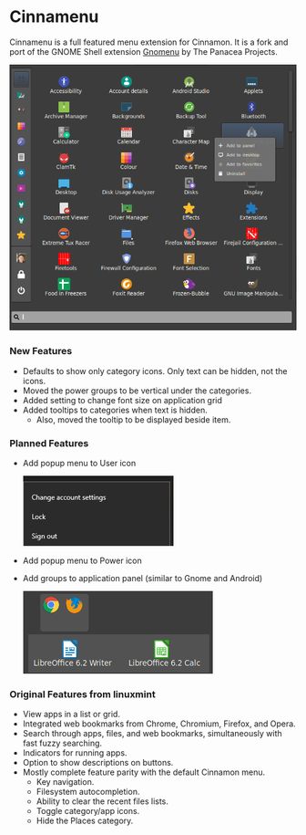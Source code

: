 Cinnamenu
========

Cinnamenu is a full featured menu extension for Cinnamon. It is a fork and port of the GNOME Shell extension [Gnomenu](https://github.com/The-Panacea-Projects/gnomenu) by The Panacea Projects.

![screenshot](https://github.com/huntantr/cinnamon-spices-applets/blob/master/Cinnamenu%40json/screenshot.png)

### New Features
 * Defaults to show only category icons. Only text can be hidden, not the icons.
 * Moved the power groups to be vertical under the categories.
 * Added setting to change font size on application grid
 * Added tooltips to categories when text is hidden.
   * Also, moved the tooltip to be displayed beside item.

### Planned Features
 * Add popup menu to User icon

   ![usermenu](https://github.com/huntantr/cinnamon-spices-applets/blob/master/Cinnamenu%40json/usermenu.png)
 * Add popup menu to Power icon
 * Add groups to application panel (similar to Gnome and Android)

   ![groups](https://github.com/huntantr/cinnamon-spices-applets/blob/master/Cinnamenu%40json/groups.png)

### Original Features from linuxmint

 * View apps in a list or grid.
 * Integrated web bookmarks from Chrome, Chromium, Firefox, and Opera.
 * Search through apps, files, and web bookmarks, simultaneously with fast fuzzy searching.
 * Indicators for running apps.
 * Option to show descriptions on buttons.
 * Mostly complete feature parity with the default Cinnamon menu.
   * Key navigation.
   * Filesystem autocompletion.
   * Ability to clear the recent files lists.
   * Toggle category/app icons.
   * Hide the Places category.
